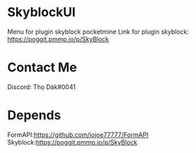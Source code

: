 # SkyblockUI
Menu for plugin skyblock pocketmine
Link for plugin skyblock: https://poggit.pmmp.io/p/SkyBlock
# Contact Me
Discord: Thọ Dảk#0041
# Depends
FormAPI:https://github.com/jojoe77777/FormAPI
Skyblock:https://poggit.pmmp.io/p/SkyBlock
